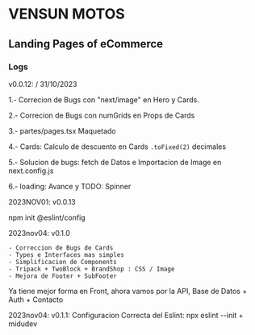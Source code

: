 # VENSUN MOTOS

## Landing Pages of eCommerce

### Logs

v0.0.12: / 31/10/2023

1.- Correcion de Bugs con "next/image" en Hero y Cards.

2.- Correcion de Bugs con numGrids en Props de Cards

3.- partes/pages.tsx Maquetado

4.- Cards: Calculo de descuento en Cards `.toFixed(2)` decimales

5.- Solucion de bugs: fetch de Datos e Importacion de Image en next.config.js

6.- loading: Avance y TODO: Spinner

2023NOV01: v0.0.13

 npm init @eslint/config
  
2023nov04: v0.1.0

    - Correccion de Bugs de Cards
    - Types e Interfaces mas simples
    - Simplificacion de Components 
    - Tripack + TwoBlock + BrandShop : CSS / Image
    - Mejora de Footer + SubFooter
  
  Ya tiene mejor forma en Front, ahora vamos por la API, Base de Datos + Auth + Contacto

2023nov04: v0.1.1: Configuracion Correcta del Eslint: npx eslint --init + midudev
